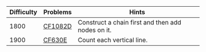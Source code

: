 | Difficulty | Problems | Hints |
| -------- | -------- | -------- |
| 1800 | [CF1082D](https://codeforces.com/problemset/problem/1082/D) | Construct a chain first and then add nodes on it. |
| 1900 | [CF630E](https://codeforces.com/problemset/problem/630/E) | Count each vertical line. |